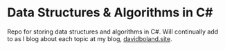 # Data Structures & Algorithms in C#
Repo for storing data structures and algorithms in C#. Will continually add to as I blog about each topic at my blog, [davidboland.site](https://davidboland.site).
